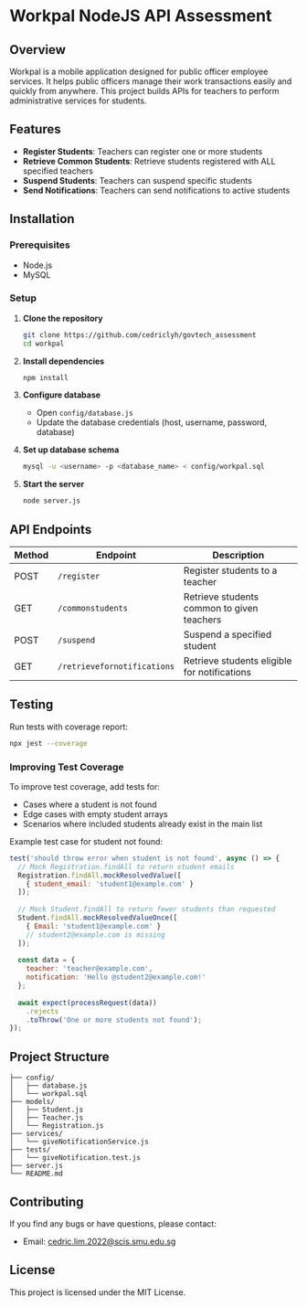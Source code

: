 # Workpal NodeJS API Assessment

## Overview

Workpal is a mobile application designed for public officer employee services. It helps public officers manage their work transactions easily and quickly from anywhere. This project builds APIs for teachers to perform administrative services for students.

## Features

- **Register Students**: Teachers can register one or more students
- **Retrieve Common Students**: Retrieve students registered with ALL specified teachers
- **Suspend Students**: Teachers can suspend specific students
- **Send Notifications**: Teachers can send notifications to active students

## Installation

### Prerequisites

- Node.js
- MySQL

### Setup

1. **Clone the repository**
   ```bash
   git clone https://github.com/cedriclyh/govtech_assessment
   cd workpal
   ```

2. **Install dependencies**
   ```bash
   npm install
   ```

3. **Configure database**
   - Open `config/database.js`
   - Update the database credentials (host, username, password, database)

4. **Set up database schema**
   ```bash
   mysql -u <username> -p <database_name> < config/workpal.sql
   ```

5. **Start the server**
   ```bash
   node server.js
   ```

## API Endpoints

| Method | Endpoint | Description |
|--------|----------|-------------|
| POST | `/register` | Register students to a teacher |
| GET | `/commonstudents` | Retrieve students common to given teachers |
| POST | `/suspend` | Suspend a specified student |
| GET | `/retrievefornotifications` | Retrieve students eligible for notifications |

## Testing

Run tests with coverage report:

```bash
npx jest --coverage
```

### Improving Test Coverage

To improve test coverage, add tests for:
- Cases where a student is not found
- Edge cases with empty student arrays
- Scenarios where included students already exist in the main list

Example test case for student not found:
```javascript
test('should throw error when student is not found', async () => {
  // Mock Registration.findAll to return student emails
  Registration.findAll.mockResolvedValue([
    { student_email: 'student1@example.com' }
  ]);
  
  // Mock Student.findAll to return fewer students than requested
  Student.findAll.mockResolvedValueOnce([
    { Email: 'student1@example.com' }
    // student2@example.com is missing
  ]);
  
  const data = {
    teacher: 'teacher@example.com',
    notification: 'Hello @student2@example.com!'
  };
  
  await expect(processRequest(data))
    .rejects
    .toThrow('One or more students not found');
});
```

## Project Structure

```
├── config/
│   ├── database.js
│   └── workpal.sql
├── models/
│   ├── Student.js
│   ├── Teacher.js
│   └── Registration.js
├── services/
│   └── giveNotificationService.js
├── tests/
│   └── giveNotification.test.js
├── server.js
└── README.md
```

## Contributing

If you find any bugs or have questions, please contact:
- Email: cedric.lim.2022@scis.smu.edu.sg

## License

This project is licensed under the MIT License.
